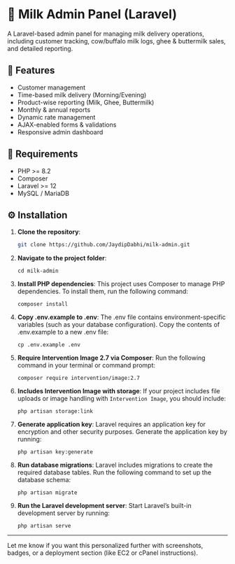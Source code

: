 # 🥛 Milk Admin Panel (Laravel)

A Laravel-based admin panel for managing milk delivery operations, including customer tracking, cow/buffalo milk logs, ghee & buttermilk sales, and detailed reporting.

## 🚀 Features

-   Customer management
-   Time-based milk delivery (Morning/Evening)
-   Product-wise reporting (Milk, Ghee, Buttermilk)
-   Monthly & annual reports
-   Dynamic rate management
-   AJAX-enabled forms & validations
-   Responsive admin dashboard

## 🧰 Requirements

-   PHP >= 8.2
-   Composer
-   Laravel >= 12
-   MySQL / MariaDB

## ⚙️ Installation

1. **Clone the repository**:

    ```bash
    git clone https://github.com/JaydipDabhi/milk-admin.git
    ```

2. **Navigate to the project folder**:

    ```
    cd milk-admin
    ```

3. **Install PHP dependencies**:
   This project uses Composer to manage PHP dependencies. To install them, run the following command:

    ```
    composer install
    ```

4. **Copy .env.example to .env**:
   The .env file contains environment-specific variables (such as your database configuration). Copy the contents of .env.example to a new .env file:

    ```
    cp .env.example .env
    ```

5. **Require Intervention Image 2.7 via Composer**:
   Run the following command in your terminal or command prompt:

    ```
    composer require intervention/image:2.7
    ```

6. **Includes Intervention Image with storage**:
   If your project includes file uploads or image handling with `Intervention Image`, you should include:

    ```
    php artisan storage:link
    ```

7. **Generate application key**:
   Laravel requires an application key for encryption and other security purposes. Generate the application key by running:

    ```
    php artisan key:generate
    ```

8. **Run database migrations**:
   Laravel includes migrations to create the required database tables. Run the following command to set up the database schema:

    ```
    php artisan migrate
    ```

9. **Run the Laravel development server**:
   Start Laravel’s built-in development server by running:

    ```
    php artisan serve
    ```

---

Let me know if you want this personalized further with screenshots, badges, or a deployment section (like EC2 or cPanel instructions).
